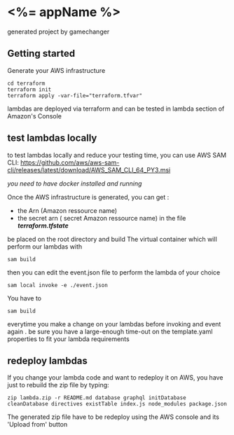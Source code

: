 # <%= appName %>

generated project by gamechanger 

## Getting started
Generate your AWS infrastructure

```
cd terraform
terraform init
terraform apply -var-file="terraform.tfvar"
```
lambdas are deployed via terraform and can be tested in lambda section of Amazon's Console

## test lambdas locally

to test lambdas locally and reduce your testing time, you can use AWS SAM CLI: https://github.com/aws/aws-sam-cli/releases/latest/download/AWS_SAM_CLI_64_PY3.msi


*you need to have docker installed and running*


Once the AWS infrastructure is generated, you can get :
 - the Arn (Amazon ressource name) 
 - the secret arn ( secret Amazon ressource name) in the file ***terraform.tfstate***

be placed on the root directory and build The virtual container which will perform our lambdas with

```
sam build
```

then you can edit the event.json file to perform the lambda of your choice


```
sam local invoke -e ./event.json
```


You have to
 ```
sam build
```  
everytime you make a change on your lambdas before invoking and event again .
be sure you have a large-enough time-out on the template.yaml properties to fit your lambda requirements

## redeploy lambdas 
If you change your lambda code and want to redeploy it on AWS, you have just to rebuild the zip file by typing:
```
zip lambda.zip -r README.md database graphql initDatabase cleanDatabase directives existTable index.js node_modules package.json
```
The generated zip file have to be redeploy using the AWS console and its 'Upload from' button